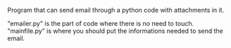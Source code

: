Program that can send email through a python code with attachments in it.

"emailer.py" is the part of code where there is no need to touch.
"mainfile.py" is where you should put the informations needed to send the email.